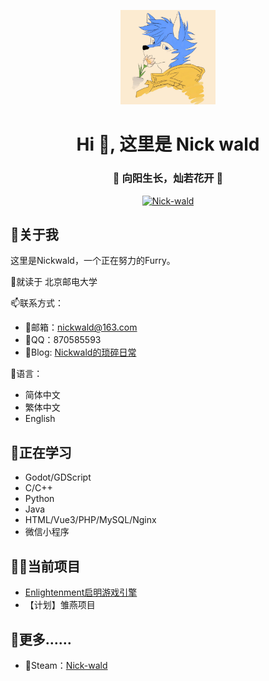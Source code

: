 <p align="center"><a href="https://www.nickwald.top"><img src="logo.jpg" style="width: 30%" alt=""></a></p>

<h1 align="center">Hi 👋, 这里是 Nick wald</h1>
<h3 align="center">🌻 向阳生长，灿若花开 🌻</h3>

<p align="center"> <a href="https://github.com/ryo-ma/github-profile-trophy"><img src="https://github-profile-trophy.vercel.app/?username=Nick-wald&theme=gruvbox&row=1&column=6&no-frame=true&no-bg=true" alt="Nick-wald" /></a> </p>

## 🤔关于我

这里是Nickwald，一个正在努力的Furry。

📖就读于 北京邮电大学

📫联系方式：
- 📧邮箱：nickwald@163.com
- 🐧QQ：870585593
- 📝Blog: [Nickwald的琐碎日常](www.nickwald.top)

💬语言：
- 简体中文
- 繁体中文
- English

## 🌱正在学习

- Godot/GDScript
- C/C++
- Python
- Java
- HTML/Vue3/PHP/MySQL/Nginx
- 微信小程序

## 👨‍💻当前项目

- [Enlightenment启明游戏引擎](https://github.com/Nick-wald/Enlightenment)
- 【计划】雏燕项目

## 🔭更多……

- 🚂Steam：[Nick-wald](https://steamcommunity.com/id/nickwald/)

<!--
**Nick-wald/Nick-wald** is a ✨ _special_ ✨ repository because its `README.md` (this file) appears on your GitHub profile.

Here are some ideas to get you started:

- 🔭 I’m currently working on ...
- 🌱 I’m currently learning ...
- 👯 I’m looking to collaborate on ...
- 🤔 I’m looking for help with ...
- 💬 Ask me about ...
- 📫 How to reach me: ...
- 😄 Pronouns: ...
- ⚡ Fun fact: ...
-->
